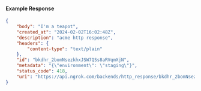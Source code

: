 <!-- Code generated for API Clients. DO NOT EDIT. -->

#### Example Response

```json
{
	"body": "I'm a teapot",
	"created_at": "2024-02-02T16:02:48Z",
	"description": "acme http response",
	"headers": {
		"content-type": "text/plain"
	},
	"id": "bkdhr_2bomNsezkhxJSW7QSs8aRVqmXjN",
	"metadata": "{\"environment\": \"staging\"}",
	"status_code": 418,
	"uri": "https://api.ngrok.com/backends/http_response/bkdhr_2bomNsezkhxJSW7QSs8aRVqmXjN"
}
```
